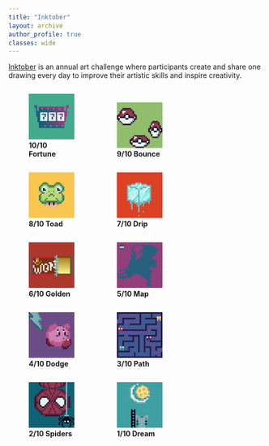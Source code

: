 ```yaml
---
title: "Inktober"
layout: archive
author_profile: true
classes: wide
---
```


<style>
    .image-container {
      max-width: 170px;
      display: inline-block;
      margin: 0 auto;
    }

    .image-container img {
      max-width: 100%;
      height: auto;
    }
</style>

<a href="https://inktober.com/">Inktober</a> is an annual art challenge where participants create and share one drawing every day to improve their artistic skills and inspire creativity.

<div class="image-container">
    <figure>
        <img src="/assets/images/misc/inktober/10-fortune.png">
        <figcaption><b>10/10 Fortune</b></figcaption>
    </figure>
</div>
<div class="image-container">
    <figure>
        <img src="/assets/images/misc/inktober/9-bounce.png">
        <figcaption><b>9/10 Bounce</b></figcaption>
    </figure>
</div>
<div class="image-container">
    <figure>
        <img src="/assets/images/misc/inktober/8-toad.png">
        <figcaption><b>8/10 Toad</b></figcaption>
    </figure>
</div>
<div class="image-container">
    <figure>
        <img src="/assets/images/misc/inktober/7-drip.png">
        <figcaption><b>7/10 Drip</b></figcaption>
    </figure>
</div>
<div class="image-container">
    <figure>
        <img src="/assets/images/misc/inktober/6-golden.png">
        <figcaption><b>6/10 Golden</b></figcaption>
    </figure>
</div>
<div class="image-container">
    <figure>
        <img src="/assets/images/misc/inktober/5-map.png">
        <figcaption><b>5/10 Map</b></figcaption>
    </figure>
</div>
<div class="image-container">
    <figure>
        <img src="/assets/images/misc/inktober/4-dodge.jpeg">
        <figcaption><b>4/10 Dodge</b></figcaption>
    </figure>
</div>
<div class="image-container">
    <figure>
        <img src="/assets/images/misc/inktober/3-path.jpeg">
        <figcaption><b>3/10 Path</b></figcaption>
    </figure>
</div>
<div class="image-container">
    <figure>
        <img src="/assets/images/misc/inktober/2-spiders.jpeg">
        <figcaption><b>2/10 Spiders</b></figcaption>
    </figure>
</div>
<div class="image-container">
    <figure>
        <img src="/assets/images/misc/inktober/1-dream.jpeg">
        <figcaption><b>1/10 Dream</b></figcaption>
    </figure>
</div>
